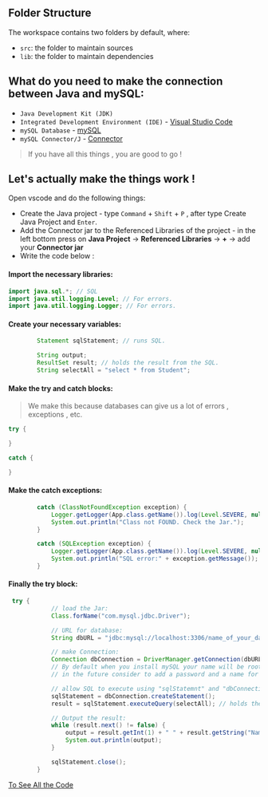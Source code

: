 
## Folder Structure

The workspace contains two folders by default, where:

- `src`: the folder to maintain sources
- `lib`: the folder to maintain dependencies


## What do you need to make the connection between Java and mySQL:

- `Java Development Kit (JDK)` 
- `Integrated Development Environment (IDE)` - [Visual Studio Code](https://code.visualstudio.com)
- `mySQL Database` - [mySQL](https://www.mysql.com/downloads/)
- `mySQL Connector/J` - [Connector](https://dev.mysql.com/downloads/connector/j/)
> If you have all this things , you are good to go !


## Let's actually make the things work !

Open vscode and do the following things:

- Create the Java project - type `Command` + `Shift` + `P` , after type Create Java Project and `Enter`.
- Add the Connector jar to the Referenced Libraries of the project - in the left bottom press on **Java Project** -> **Referenced Libraries** -> **+** -> add your **Connector jar**
- Write the code below :


#### Import the necessary libraries:

```Java
import java.sql.*; // SQL
import java.util.logging.Level; // For errors.
import java.util.logging.Logger; // For errors.
```

#### Create your necessary variables:

```Java
        Statement sqlStatement; // runs SQL.

        String output;
        ResultSet result; // holds the result from the SQL.
        String selectAll = "select * from Student";
```

#### Make the try and catch blocks:
> We make this because databases can give us a lot of errors , exceptions , etc.

```Java
try {

}

catch {

}

```

#### Make the catch exceptions:

```Java
        catch (ClassNotFoundException exception) {
            Logger.getLogger(App.class.getName()).log(Level.SEVERE, null, exception);
            System.out.println("Class not FOUND. Check the Jar.");
        }

        catch (SQLException exception) {
            Logger.getLogger(App.class.getName()).log(Level.SEVERE, null, exception);
            System.out.println("SQL error:" + exception.getMessage());
        }
```

#### Finally the try block:

```Java
 try {
            // load the Jar:
            Class.forName("com.mysql.jdbc.Driver");

            // URL for database:
            String dbURL = "jdbc:mysql://localhost:3306/name_of_your_database";

            // make Connection:
            Connection dbConnection = DriverManager.getConnection(dbURL, "root", "");
            // By default when you install mySQL your name will be root and you will have no password,
            // in the future consider to add a password and a name for more security.

            // allow SQL to execute using "sqlStatemnt" and "dbConnection":
            sqlStatement = dbConnection.createStatement();
            result = sqlStatement.executeQuery(selectAll); // holds the output from the SQL.

            // Output the result:
            while (result.next() != false) {
                output = result.getInt(1) + " " + result.getString("Name");
                System.out.println(output);
            }

            sqlStatement.close();
        }
```



[To See All the Code](https://github.com/Gheruha/JavaToMySQL/blob/main/src/App.java)
